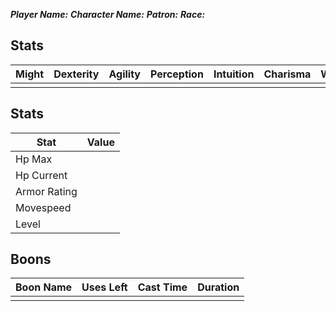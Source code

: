 ***Player Name:*** 
***Character Name:***
***Patron:***
***Race:***

## Stats

| Might | Dexterity | Agility | Perception | Intuition | Charisma | Willpower |
| ----- | --------- | ------- | ---------- | --------- | -------- | --------- |
|       |           |         |            |           |          |           |

## Stats

| Stat         | Value |
| ------------ | ----- |
| Hp Max       |       |
| Hp Current   |       |
| Armor Rating |       |
| Movespeed    |       |
| Level        |       |
## Boons

| Boon Name | Uses Left | Cast Time | Duration |
| --------- | --------- | --------- | -------- |
|           |           |           |          |